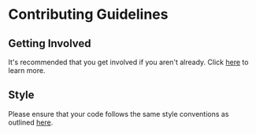 # Contributing Guidelines

## Getting Involved

It's recommended that you get involved if you aren't already. Click [here](https://github.com/Courseography/courseography/wiki/Getting-Involved) to learn more.

## Style

Please ensure that your code follows the same style conventions as outlined [here](https://github.com/Courseography/courseography/wiki#style-guides).
